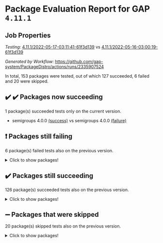 # Package Evaluation Report for GAP `4.11.1`

## Job Properties

*Testing:* [4.11.1/2022-05-17-03:11:41-61f3d139](https://github.com/gap-system/PackageDistro/blob/data/reports/4.11.1/2022-05-17-03:11:41-61f3d139) vs [4.11.1/2022-05-16-03:00:19-61f3d139](https://github.com/gap-system/PackageDistro/blob/data/reports/4.11.1/2022-05-16-03:00:19-61f3d139)

*Generated by Workflow:* https://github.com/gap-system/PackageDistro/actions/runs/2335907524

In total, 153 packages were tested, out of which 127 succeeded, 6 failed and 20 were skipped.

## :heavy_check_mark: :heavy_check_mark: Packages now succeeding

1 package(s) succeeded tests only on the current version.
- semigroups 4.0.0 [(success)](https://github.com/gap-system/PackageDistro/runs/6463525728?check_suite_focus=true) vs semigroups 4.0.0 [(failure)](https://github.com/gap-system/PackageDistro/runs/6445360355?check_suite_focus=true)

## :exclamation: Packages still failing

6 package(s) failed tests also on the previous version.
<details><summary>Click to show packages!</summary>

- fining 1.4.1 [(failure)](https://github.com/gap-system/PackageDistro/runs/6463522257?check_suite_focus=true)
- francy 1.2.4 [(failure)](https://github.com/gap-system/PackageDistro/runs/6463522615?check_suite_focus=true)
- hap 1.39 [(failure)](https://github.com/gap-system/PackageDistro/runs/6463523081?check_suite_focus=true)
- normalizinterface 1.3.2 [(failure)](https://github.com/gap-system/PackageDistro/runs/6463524880?check_suite_focus=true)
- packagemanager 1.2 [(failure)](https://github.com/gap-system/PackageDistro/runs/6463525040?check_suite_focus=true)
- recog 1.3.2 [(failure)](https://github.com/gap-system/PackageDistro/runs/6463525539?check_suite_focus=true)
</details>

## :heavy_check_mark: Packages still succeeding

126 package(s) succeeded tests also on the previous version.
<details><summary>Click to show packages!</summary>

- ace 5.4 [(success)](https://github.com/gap-system/PackageDistro/runs/6463520387?check_suite_focus=true)
- aclib 1.3.2 [(success)](https://github.com/gap-system/PackageDistro/runs/6463520449?check_suite_focus=true)
- agt 0.2 [(success)](https://github.com/gap-system/PackageDistro/runs/6463520486?check_suite_focus=true)
- alnuth 3.2.1 [(success)](https://github.com/gap-system/PackageDistro/runs/6463520536?check_suite_focus=true)
- anupq 3.2.6 [(success)](https://github.com/gap-system/PackageDistro/runs/6463520594?check_suite_focus=true)
- atlasrep 2.1.2 [(success)](https://github.com/gap-system/PackageDistro/runs/6463520673?check_suite_focus=true)
- autodoc 2022.03.10 [(success)](https://github.com/gap-system/PackageDistro/runs/6463520726?check_suite_focus=true)
- automata 1.15 [(success)](https://github.com/gap-system/PackageDistro/runs/6463520776?check_suite_focus=true)
- automgrp 1.3.2 [(success)](https://github.com/gap-system/PackageDistro/runs/6463520827?check_suite_focus=true)
- autpgrp 1.10.2 [(success)](https://github.com/gap-system/PackageDistro/runs/6463520874?check_suite_focus=true)
- cap 2022.05-02 [(success)](https://github.com/gap-system/PackageDistro/runs/6463520924?check_suite_focus=true)
- caratinterface 2.3.3 [(success)](https://github.com/gap-system/PackageDistro/runs/6463520971?check_suite_focus=true)
- cddinterface 2020.06.24 [(success)](https://github.com/gap-system/PackageDistro/runs/6463521018?check_suite_focus=true)
- circle 1.6.5 [(success)](https://github.com/gap-system/PackageDistro/runs/6463521071?check_suite_focus=true)
- classicpres 1.22 [(success)](https://github.com/gap-system/PackageDistro/runs/6463521142?check_suite_focus=true)
- cohomolo 1.6.10 [(success)](https://github.com/gap-system/PackageDistro/runs/6463521187?check_suite_focus=true)
- congruence 1.2.4 [(success)](https://github.com/gap-system/PackageDistro/runs/6463521232?check_suite_focus=true)
- corelg 1.56 [(success)](https://github.com/gap-system/PackageDistro/runs/6463521278?check_suite_focus=true)
- crime 1.6 [(success)](https://github.com/gap-system/PackageDistro/runs/6463521326?check_suite_focus=true)
- crisp 1.4.5 [(success)](https://github.com/gap-system/PackageDistro/runs/6463521367?check_suite_focus=true)
- crypting 0.10 [(success)](https://github.com/gap-system/PackageDistro/runs/6463521412?check_suite_focus=true)
- cryst 4.1.24 [(success)](https://github.com/gap-system/PackageDistro/runs/6463521442?check_suite_focus=true)
- crystcat 1.1.9 [(success)](https://github.com/gap-system/PackageDistro/runs/6463521478?check_suite_focus=true)
- ctbllib 1.3.4 [(success)](https://github.com/gap-system/PackageDistro/runs/6463521511?check_suite_focus=true)
- cubefree 1.19 [(success)](https://github.com/gap-system/PackageDistro/runs/6463521552?check_suite_focus=true)
- curlinterface 2.2.2 [(success)](https://github.com/gap-system/PackageDistro/runs/6463521585?check_suite_focus=true)
- cvec 2.7.5 [(success)](https://github.com/gap-system/PackageDistro/runs/6463521635?check_suite_focus=true)
- datastructures 0.2.7 [(success)](https://github.com/gap-system/PackageDistro/runs/6463521674?check_suite_focus=true)
- deepthought 1.0.5 [(success)](https://github.com/gap-system/PackageDistro/runs/6463521716?check_suite_focus=true)
- design 1.7 [(success)](https://github.com/gap-system/PackageDistro/runs/6463521781?check_suite_focus=true)
- difsets 2.3.1 [(success)](https://github.com/gap-system/PackageDistro/runs/6463521843?check_suite_focus=true)
- digraphs 1.5.2 [(success)](https://github.com/gap-system/PackageDistro/runs/6463521901?check_suite_focus=true)
- edim 1.3.5 [(success)](https://github.com/gap-system/PackageDistro/runs/6463521960?check_suite_focus=true)
- example 4.3.1 [(success)](https://github.com/gap-system/PackageDistro/runs/6463522022?check_suite_focus=true)
- factint 1.6.3 [(success)](https://github.com/gap-system/PackageDistro/runs/6463522089?check_suite_focus=true)
- ferret 1.0.7 [(success)](https://github.com/gap-system/PackageDistro/runs/6463522131?check_suite_focus=true)
- fga 1.4.0 [(success)](https://github.com/gap-system/PackageDistro/runs/6463522200?check_suite_focus=true)
- float 1.0.3 [(success)](https://github.com/gap-system/PackageDistro/runs/6463522311?check_suite_focus=true)
- format 1.4.3 [(success)](https://github.com/gap-system/PackageDistro/runs/6463522372?check_suite_focus=true)
- forms 1.2.7 [(success)](https://github.com/gap-system/PackageDistro/runs/6463522443?check_suite_focus=true)
- fplsa 1.2.5 [(success)](https://github.com/gap-system/PackageDistro/runs/6463522487?check_suite_focus=true)
- fr 2.4.8 [(success)](https://github.com/gap-system/PackageDistro/runs/6463522533?check_suite_focus=true)
- fwtree 1.3 [(success)](https://github.com/gap-system/PackageDistro/runs/6463522651?check_suite_focus=true)
- gbnp 1.0.5 [(success)](https://github.com/gap-system/PackageDistro/runs/6463522692?check_suite_focus=true)
- generalizedmorphismsforcap 2022.05-01 [(success)](https://github.com/gap-system/PackageDistro/runs/6463522738?check_suite_focus=true)
- genss 1.6.6 [(success)](https://github.com/gap-system/PackageDistro/runs/6463522784?check_suite_focus=true)
- gradedringforhomalg 2022.03-01 [(success)](https://github.com/gap-system/PackageDistro/runs/6463522839?check_suite_focus=true)
- grape 4.8.5 [(success)](https://github.com/gap-system/PackageDistro/runs/6463522888?check_suite_focus=true)
- groupoids 1.69 [(success)](https://github.com/gap-system/PackageDistro/runs/6463522920?check_suite_focus=true)
- grpconst 2.6.2 [(success)](https://github.com/gap-system/PackageDistro/runs/6463522967?check_suite_focus=true)
- guarana 0.96.3 [(success)](https://github.com/gap-system/PackageDistro/runs/6463523003?check_suite_focus=true)
- guava 3.16 [(success)](https://github.com/gap-system/PackageDistro/runs/6463523038?check_suite_focus=true)
- hapcryst 0.1.14 [(success)](https://github.com/gap-system/PackageDistro/runs/6463523111?check_suite_focus=true)
- hecke 1.5.3 [(success)](https://github.com/gap-system/PackageDistro/runs/6463523180?check_suite_focus=true)
- help 3.5 [(success)](https://github.com/gap-system/PackageDistro/runs/6463523251?check_suite_focus=true)
- idrel 2.43 [(success)](https://github.com/gap-system/PackageDistro/runs/6463523366?check_suite_focus=true)
- images 1.3.1 [(success)](https://github.com/gap-system/PackageDistro/runs/6463523458?check_suite_focus=true)
- intpic 0.2.4 [(success)](https://github.com/gap-system/PackageDistro/runs/6463523540?check_suite_focus=true)
- io 4.7.2 [(success)](https://github.com/gap-system/PackageDistro/runs/6463523610?check_suite_focus=true)
- irredsol 1.4.3 [(success)](https://github.com/gap-system/PackageDistro/runs/6463523692?check_suite_focus=true)
- json 2.1.0 [(success)](https://github.com/gap-system/PackageDistro/runs/6463523755?check_suite_focus=true)
- jupyterkernel 1.4.1 [(success)](https://github.com/gap-system/PackageDistro/runs/6463523811?check_suite_focus=true)
- jupyterviz 1.5.1 [(success)](https://github.com/gap-system/PackageDistro/runs/6463523853?check_suite_focus=true)
- kan 1.34 [(success)](https://github.com/gap-system/PackageDistro/runs/6463523894?check_suite_focus=true)
- kbmag 1.5.9 [(success)](https://github.com/gap-system/PackageDistro/runs/6463523934?check_suite_focus=true)
- laguna 3.9.5 [(success)](https://github.com/gap-system/PackageDistro/runs/6463523991?check_suite_focus=true)
- liealgdb 2.2.1 [(success)](https://github.com/gap-system/PackageDistro/runs/6463524038?check_suite_focus=true)
- liepring 2.6 [(success)](https://github.com/gap-system/PackageDistro/runs/6463524073?check_suite_focus=true)
- liering 2.4.2 [(success)](https://github.com/gap-system/PackageDistro/runs/6463524117?check_suite_focus=true)
- linearalgebraforcap 2022.05-02 [(success)](https://github.com/gap-system/PackageDistro/runs/6463524174?check_suite_focus=true)
- loops 3.4.1 [(success)](https://github.com/gap-system/PackageDistro/runs/6463524218?check_suite_focus=true)
- lpres 1.0.3 [(success)](https://github.com/gap-system/PackageDistro/runs/6463524275?check_suite_focus=true)
- majoranaalgebras 1.4 [(success)](https://github.com/gap-system/PackageDistro/runs/6463524426?check_suite_focus=true)
- mapclass 1.4.5 [(success)](https://github.com/gap-system/PackageDistro/runs/6463524474?check_suite_focus=true)
- matgrp 0.64 [(success)](https://github.com/gap-system/PackageDistro/runs/6463524526?check_suite_focus=true)
- modisom 2.5.2 [(success)](https://github.com/gap-system/PackageDistro/runs/6463524585?check_suite_focus=true)
- modulepresentationsforcap 2022.05-01 [(success)](https://github.com/gap-system/PackageDistro/runs/6463524635?check_suite_focus=true)
- monoidalcategories 2022.05-02 [(success)](https://github.com/gap-system/PackageDistro/runs/6463524686?check_suite_focus=true)
- nconvex 2020.11-04 [(success)](https://github.com/gap-system/PackageDistro/runs/6463524720?check_suite_focus=true)
- nilmat 1.4.1 [(success)](https://github.com/gap-system/PackageDistro/runs/6463524787?check_suite_focus=true)
- nock 1.5 [(success)](https://github.com/gap-system/PackageDistro/runs/6463524833?check_suite_focus=true)
- nq 2.5.8 [(success)](https://github.com/gap-system/PackageDistro/runs/6463524921?check_suite_focus=true)
- numericalsgps 1.3.0 [(success)](https://github.com/gap-system/PackageDistro/runs/6463524958?check_suite_focus=true)
- openmath 11.5.1 [(success)](https://github.com/gap-system/PackageDistro/runs/6463524981?check_suite_focus=true)
- orb 4.8.4 [(success)](https://github.com/gap-system/PackageDistro/runs/6463525003?check_suite_focus=true)
- patternclass 2.4.2 [(success)](https://github.com/gap-system/PackageDistro/runs/6463525079?check_suite_focus=true)
- permut 2.0.4 [(success)](https://github.com/gap-system/PackageDistro/runs/6463525121?check_suite_focus=true)
- polenta 1.3.10 [(success)](https://github.com/gap-system/PackageDistro/runs/6463525191?check_suite_focus=true)
- polymaking 0.8.6 [(success)](https://github.com/gap-system/PackageDistro/runs/6463525234?check_suite_focus=true)
- primgrp 3.4.2 [(success)](https://github.com/gap-system/PackageDistro/runs/6463525274?check_suite_focus=true)
- profiling 2.5.0 [(success)](https://github.com/gap-system/PackageDistro/runs/6463525315?check_suite_focus=true)
- qpa 1.33 [(success)](https://github.com/gap-system/PackageDistro/runs/6463525348?check_suite_focus=true)
- quagroup 1.8.3 [(success)](https://github.com/gap-system/PackageDistro/runs/6463525389?check_suite_focus=true)
- radiroot 2.9 [(success)](https://github.com/gap-system/PackageDistro/runs/6463525428?check_suite_focus=true)
- rcwa 4.6.4 [(success)](https://github.com/gap-system/PackageDistro/runs/6463525462?check_suite_focus=true)
- rds 1.8 [(success)](https://github.com/gap-system/PackageDistro/runs/6463525498?check_suite_focus=true)
- repndecomp 1.2.1 [(success)](https://github.com/gap-system/PackageDistro/runs/6463525573?check_suite_focus=true)
- repsn 3.1.0 [(success)](https://github.com/gap-system/PackageDistro/runs/6463525617?check_suite_focus=true)
- resclasses 4.7.2 [(success)](https://github.com/gap-system/PackageDistro/runs/6463525655?check_suite_focus=true)
- scscp 2.3.1 [(success)](https://github.com/gap-system/PackageDistro/runs/6463525692?check_suite_focus=true)
- sglppow 2.2 [(success)](https://github.com/gap-system/PackageDistro/runs/6463525760?check_suite_focus=true)
- sgpviz 0.999.5 [(success)](https://github.com/gap-system/PackageDistro/runs/6463525799?check_suite_focus=true)
- simpcomp 2.1.14 [(success)](https://github.com/gap-system/PackageDistro/runs/6463525839?check_suite_focus=true)
- singular 2020.12.18 [(success)](https://github.com/gap-system/PackageDistro/runs/6463525879?check_suite_focus=true)
- sla 1.5.3 [(success)](https://github.com/gap-system/PackageDistro/runs/6463525910?check_suite_focus=true)
- smallgrp 1.5 [(success)](https://github.com/gap-system/PackageDistro/runs/6463525935?check_suite_focus=true)
- smallsemi 0.6.13 [(success)](https://github.com/gap-system/PackageDistro/runs/6463525970?check_suite_focus=true)
- sonata 2.9.4 [(success)](https://github.com/gap-system/PackageDistro/runs/6463526017?check_suite_focus=true)
- sophus 1.25 [(success)](https://github.com/gap-system/PackageDistro/runs/6463526108?check_suite_focus=true)
- spinsym 1.5.2 [(success)](https://github.com/gap-system/PackageDistro/runs/6463526173?check_suite_focus=true)
- symbcompcc 1.3.2 [(success)](https://github.com/gap-system/PackageDistro/runs/6463526261?check_suite_focus=true)
- thelma 1.3 [(success)](https://github.com/gap-system/PackageDistro/runs/6463526327?check_suite_focus=true)
- tomlib 1.2.9 [(success)](https://github.com/gap-system/PackageDistro/runs/6463526400?check_suite_focus=true)
- toric 1.9.5 [(success)](https://github.com/gap-system/PackageDistro/runs/6463526487?check_suite_focus=true)
- transgrp 3.6.2 [(success)](https://github.com/gap-system/PackageDistro/runs/6463526566?check_suite_focus=true)
- ugaly 4.0.2 [(success)](https://github.com/gap-system/PackageDistro/runs/6463526637?check_suite_focus=true)
- unipot 1.5 [(success)](https://github.com/gap-system/PackageDistro/runs/6463526688?check_suite_focus=true)
- unitlib 4.1.0 [(success)](https://github.com/gap-system/PackageDistro/runs/6463526740?check_suite_focus=true)
- utils 0.72 [(success)](https://github.com/gap-system/PackageDistro/runs/6463526834?check_suite_focus=true)
- uuid 0.7 [(success)](https://github.com/gap-system/PackageDistro/runs/6463526883?check_suite_focus=true)
- walrus 0.9991 [(success)](https://github.com/gap-system/PackageDistro/runs/6463526913?check_suite_focus=true)
- wedderga 4.10.2 [(success)](https://github.com/gap-system/PackageDistro/runs/6463526953?check_suite_focus=true)
- xmod 2.88 [(success)](https://github.com/gap-system/PackageDistro/runs/6463526990?check_suite_focus=true)
- xmodalg 1.22 [(success)](https://github.com/gap-system/PackageDistro/runs/6463527025?check_suite_focus=true)
- yangbaxter 0.10.0 [(success)](https://github.com/gap-system/PackageDistro/runs/6463527066?check_suite_focus=true)
- zeromqinterface 0.13 [(success)](https://github.com/gap-system/PackageDistro/runs/6463527116?check_suite_focus=true)
</details>

## :heavy_minus_sign: Packages that were skipped

20 package(s) skipped tests also on the previous version.
<details><summary>Click to show packages!</summary>

- 4ti2interface 2022.03-01 [(skipped)](https://github.com/gap-system/PackageDistro/runs/6463446087?check_suite_focus=true)
- browse 1.8.14 [(skipped)](https://github.com/gap-system/PackageDistro/runs/6463446087?check_suite_focus=true)
- examplesforhomalg 2022.03-01 [(skipped)](https://github.com/gap-system/PackageDistro/runs/6463446087?check_suite_focus=true)
- gapdoc 1.6.5 [(skipped)](https://github.com/gap-system/PackageDistro/runs/6463446087?check_suite_focus=true)
- gauss 2022.03-01 [(skipped)](https://github.com/gap-system/PackageDistro/runs/6463446087?check_suite_focus=true)
- gaussforhomalg 2022.03-01 [(skipped)](https://github.com/gap-system/PackageDistro/runs/6463446087?check_suite_focus=true)
- gradedmodules 2022.03-01 [(skipped)](https://github.com/gap-system/PackageDistro/runs/6463446087?check_suite_focus=true)
- homalg 2022.03-01 [(skipped)](https://github.com/gap-system/PackageDistro/runs/6463446087?check_suite_focus=true)
- homalgtocas 2022.03-01 [(skipped)](https://github.com/gap-system/PackageDistro/runs/6463446087?check_suite_focus=true)
- io_forhomalg 2022.03-01 [(skipped)](https://github.com/gap-system/PackageDistro/runs/6463446087?check_suite_focus=true)
- itc 1.5.1 [(skipped)](https://github.com/gap-system/PackageDistro/runs/6463446087?check_suite_focus=true)
- localizeringforhomalg 2022.03-01 [(skipped)](https://github.com/gap-system/PackageDistro/runs/6463446087?check_suite_focus=true)
- matricesforhomalg 2022.04-01 [(skipped)](https://github.com/gap-system/PackageDistro/runs/6463446087?check_suite_focus=true)
- modules 2022.03-01 [(skipped)](https://github.com/gap-system/PackageDistro/runs/6463446087?check_suite_focus=true)
- polycyclic 2.16 [(skipped)](https://github.com/gap-system/PackageDistro/runs/6463446087?check_suite_focus=true)
- ringsforhomalg 2022.04-01 [(skipped)](https://github.com/gap-system/PackageDistro/runs/6463446087?check_suite_focus=true)
- sco 2022.03-01 [(skipped)](https://github.com/gap-system/PackageDistro/runs/6463446087?check_suite_focus=true)
- toolsforhomalg 2022.04-03 [(skipped)](https://github.com/gap-system/PackageDistro/runs/6463446087?check_suite_focus=true)
- toricvarieties 2022.03.23 [(skipped)](https://github.com/gap-system/PackageDistro/runs/6463446087?check_suite_focus=true)
- xgap 4.31 [(skipped)](https://github.com/gap-system/PackageDistro/runs/6463446087?check_suite_focus=true)
</details>

